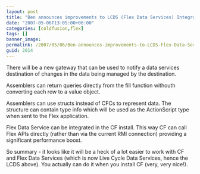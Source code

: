 ```yaml
---
layout: post
title: "Ben announces improvements to LCDS (Flex Data Services) Integration"
date: "2007-05-06T13:05:00+06:00"
categories: [coldfusion,flex]
tags: []
banner_image: 
permalink: /2007/05/06/Ben-announces-improvements-to-LCDS-Flex-Data-Services-Integration
guid: 2014
---
```


There will be a new gateway that can be used to notify a data services destination of changes in the data being managed by the destination.

Assemblers can return queries directly from the fill function withouth converting each row to a value object.

Assemblers can use structs instead of CFCs to represent data. The structure can contain type info which will be used as the ActionScript type when sent to the Flex application.

Flex Data Service can be integrated in the CF install. This way CF can call Flex APIs directly (rather than via the current RMI connection) providing a significant performance boost.

So summary - it looks like it will be a heck of a lot easier to work with CF and Flex Data Services (which is now Live Cycle Data Services, hence the LCDS above). You actually can do it when you install CF (very, very nice!).